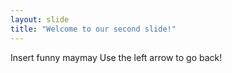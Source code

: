 ```yaml
---
layout: slide
title: "Welcome to our second slide!"
---
```

Insert funny maymay
Use the left arrow to go back!
